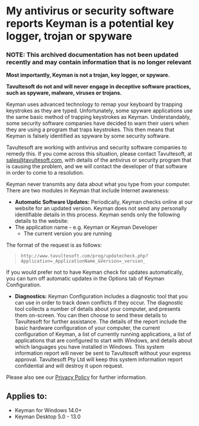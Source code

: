 # My antivirus or security software reports Keyman is a potential key logger, trojan or spyware

### **NOTE**: This archived documentation has not been updated recently and may contain information that is no longer relevant

**Most importantly, Keyman is not a trojan, key logger, or spyware.**

**Tavultesoft do not and will never engage in deceptive software practices, such as spyware, malware, viruses or trojans.**

Keyman uses advanced technology to remap your keyboard by trapping keystrokes as they are typed.  Unfortunately,
some spyware applications use the same basic method of trapping keystrokes as Keyman.  Understandably, some security
software companies have decided to warn their users when they are using a program that traps keystrokes.  This then
means that Keyman is falsely identified as spyware by some security software.

Tavultesoft are working with antivirus and security software companies to remedy this.  If you come across this
situation, please contact Tavultesoft, at sales@tavultesoft.com, with details of the antivirus or security
program that is causing the problem, and we will contact the developer of that software in order to come to a resolution.

Keyman never transmits any data about what you type from your computer.  There are two modules in Keyman that include
Internet awareness:
  - **Automatic Software Updates:** Periodically, Keyman checks online at our website 
   for an updated version.  Keyman
  does not send any personally identifiable details in this process.  Keyman sends only 
   the following details to the website:
  - The application name - e.g. Keyman or Keyman Developer
    - The current version you are running

  The format of the request is as follows:
  > `http://www.tavultesoft.com/prog/updatecheck.php?Application=_ApplicationName_&Version=_version_`

  If you would prefer not to have Keyman check for updates automatically, you can turn 
  off automatic updates in the Options tab of Keyman Configuration.

  - **Diagnostics:** Keyman Configuration includes a diagnostic tool that you can use in order to track down conflicts
  if they occur.  The diagnostic tool collects a number of details about your computer, and presents them on-screen.  You can
  then choose to send these details to Tavultesoft for further assistance.  The details of the report include the basic
  hardware configuration of your computer, the current configuration of Keyman, a list of currently running applications,
  a list of applications that are configured to start with Windows, and details about which languages you have installed
  in Windows.  This system information report will never be sent to Tavultesoft without your express approval.
  Tavultesoft Pty Ltd will keep this system information report confidential and will destroy it upon request.

Please also see our [Privacy Policy](https://keyman.com/privacy) for further information.

## Applies to:
* Keyman for Windows 14.0+
* Keyman Desktop 5.0 - 13.0
